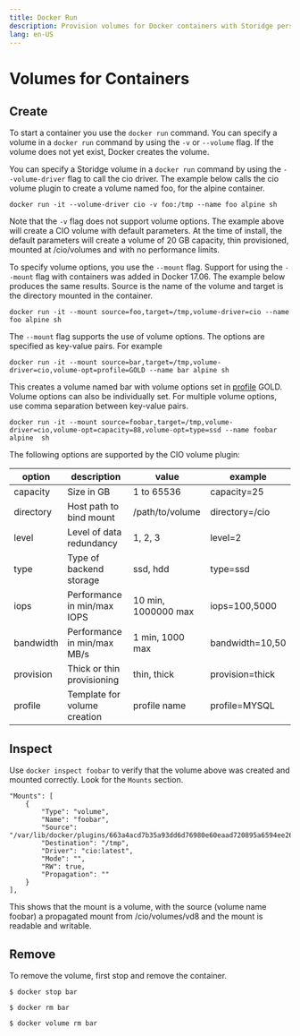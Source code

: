 ```yaml
---
title: Docker Run
description: Provision volumes for Docker containers with Storidge persistent storage
lang: en-US
---
```



# Volumes for Containers

## Create

To start a container you use the `docker run` command. You can specify a volume in a `docker run` command by using the `-v` or `--volume` flag. If the volume does not yet exist, Docker creates the volume.

You can specify a Storidge volume in a `docker run` command by using the `--volume-driver` flag to call the cio driver. The example below calls the cio volume plugin to create a volume named foo, for the alpine container.

```
docker run -it --volume-driver cio -v foo:/tmp --name foo alpine sh
```

Note that the `-v` flag does not support volume options. The example above will create a CIO volume with default parameters. At the time of install, the default parameters will create a volume of 20 GB capacity, thin provisioned, mounted at /cio/volumes and with no performance limits.

To specify volume options, you use the `--mount` flag. Support for using the `--mount` flag with containers was added in Docker 17.06. The example below produces the same results. Source is the name of the volume and target is the directory mounted in the container.

```
docker run -it --mount source=foo,target=/tmp,volume-driver=cio --name foo alpine sh
```

The `--mount` flag supports the use of volume options. The options are specified as key-value pairs. For example

```
docker run -it --mount source=bar,target=/tmp,volume-driver=cio,volume-opt=profile=GOLD --name bar alpine sh
```

This creates a volume named bar with volume options set in [profile](http://storidge.com/docs/profiles/) GOLD. Volume options can also be individually set. For multiple volume options, use comma separation between key-value pairs.

```
docker run -it --mount source=foobar,target=/tmp,volume-driver=cio,volume-opt=capacity=88,volume-opt=type=ssd --name foobar alpine  sh
```

The following options are supported by the CIO volume plugin:  

| **option** | **description**              | value               | example         |
| ---------- | ---------------------------- | ------------------- | --------------- |
| capacity   | Size in GB                   | 1 to 65536          | capacity=25     |
| directory  | Host path to bind mount      | /path/to/volume     | directory=/cio  |
| level      | Level of data redundancy     | 1, 2, 3             | level=2         |
| type       | Type of backend storage      | ssd, hdd            | type=ssd        |
| iops       | Performance in min/max IOPS  | 10 min, 1000000 max | iops=100,5000   |
| bandwidth  | Performance in min/max MB/s  | 1 min, 1000 max     | bandwidth=10,50 |
| provision  | Thick or thin provisioning   | thin, thick         | provision=thick |
| profile    | Template for volume creation | profile name        | profile=MYSQL   |

## Inspect

Use `docker inspect foobar` to verify that the volume above was created and mounted correctly. Look for the `Mounts` section.

```
"Mounts": [
    {
        "Type": "volume",
        "Name": "foobar",
        "Source": "/var/lib/docker/plugins/663a4acd7b35a93dd6d76980e60eaad720895a6594ee2666312a37da8eaa288a/rootfs/cio/volumes/vd8",
        "Destination": "/tmp",
        "Driver": "cio:latest",
        "Mode": "",
        "RW": true,
        "Propagation": ""
    }
],
```

This shows that the mount is a volume, with the source (volume name foobar) a propagated mount from /cio/volumes/vd8 and the mount is readable and writable.

## Remove

To remove the volume, first stop and remove the container.

```
$ docker stop bar

$ docker rm bar

$ docker volume rm bar
```
